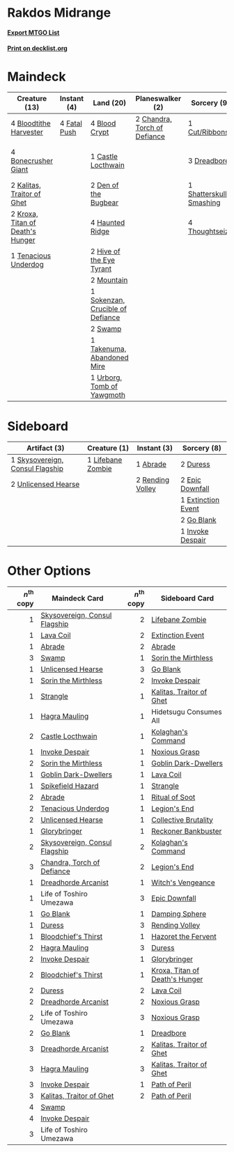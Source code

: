 # Rakdos Midrange

#### [Export MTGO List](../collection/Rakdos%20Midrange/Rakdos%20Midrange.txt)
#### [Print on decklist.org](http://decklist.org/?deckmain=4%09Blightstep%20Pathway%0A4%09Blood%20Crypt%0A4%09Bloodtithe%20Harvester%0A4%09Bonecrusher%20Giant%0A1%09Castle%20Locthwain%0A2%09Chandra,%20Torch%20of%20Defiance%0A1%09Cut/Ribbons%0A2%09Den%20of%20the%20Bugbear%0A3%09Dreadbore%0A4%09Fable%20of%20the%20Mirror-Breaker%0A4%09Fatal%20Push%0A4%09Graveyard%20Trespasser%0A4%09Haunted%20Ridge%0A2%09Hive%20of%20the%20Eye%20Tyrant%0A2%09Kalitas,%20Traitor%20of%20Ghet%0A2%09Kroxa,%20Titan%20of%20Death's%20Hunger%0A2%09Mountain%0A1%09Shatterskull%20Smashing%0A1%09Sokenzan,%20Crucible%20of%20Defiance%0A2%09Swamp%0A1%09Takenuma,%20Abandoned%20Mire%0A1%09Tenacious%20Underdog%0A4%09Thoughtseize%0A1%09Urborg,%20Tomb%20of%20Yawgmoth&deckside=1%09Abrade%0A2%09Duress%0A2%09Epic%20Downfall%0A1%09Extinction%20Event%0A2%09Go%20Blank%0A1%09Invoke%20Despair%0A1%09Lifebane%20Zombie%0A2%09Rending%20Volley%0A1%09Skysovereign,%20Consul%20Flagship%0A2%09Unlicensed%20Hearse)
# Maindeck

|                                               Creature (13)                                               |                                      Instant (4)                                      |                                                 Land (20)                                                 |                                           Planeswalker (2)                                            |                                           Sorcery (9)                                            |        Unknown (12)         |
|-----------------------------------------------------------------------------------------------------------|---------------------------------------------------------------------------------------|-----------------------------------------------------------------------------------------------------------|-------------------------------------------------------------------------------------------------------|--------------------------------------------------------------------------------------------------|-----------------------------|
|4 [Bloodtithe Harvester](http://gatherer.wizards.com/Pages/Card/Details.aspx?multiverseid=541102)          |4 [Fatal Push](http://gatherer.wizards.com/Pages/Card/Details.aspx?multiverseid=423724)|4 [Blood Crypt](http://gatherer.wizards.com/Pages/Card/Details.aspx?multiverseid=97102)                    |2 [Chandra, Torch of Defiance](http://gatherer.wizards.com/Pages/Card/Details.aspx?multiverseid=417683)|1 [Cut/Ribbons](http://gatherer.wizards.com/Pages/Card/Details.aspx?multiverseid=426925)          |4 Blightstep Pathway         |
|4 [Bonecrusher Giant](http://gatherer.wizards.com/Pages/Card/Details.aspx?multiverseid=473077)             |                                                                                       |1 [Castle Locthwain](http://gatherer.wizards.com/Pages/Card/Details.aspx?multiverseid=473203)              |                                                                                                       |3 [Dreadbore](http://gatherer.wizards.com/Pages/Card/Details.aspx?multiverseid=430622)            |4 Fable of the Mirror-Breaker|
|2 [Kalitas, Traitor of Ghet](http://gatherer.wizards.com/Pages/Card/Details.aspx?multiverseid=407596)      |                                                                                       |2 [Den of the Bugbear](http://gatherer.wizards.com/Pages/Card/Details.aspx?multiverseid=527541)            |                                                                                                       |1 [Shatterskull Smashing](http://gatherer.wizards.com/Pages/Card/Details.aspx?multiverseid=491802)|4 Graveyard Trespasser       |
|2 [Kroxa, Titan of Death's Hunger](http://gatherer.wizards.com/Pages/Card/Details.aspx?multiverseid=476472)|                                                                                       |4 [Haunted Ridge](http://gatherer.wizards.com/Pages/Card/Details.aspx?multiverseid=535061)                 |                                                                                                       |4 [Thoughtseize](http://gatherer.wizards.com/Pages/Card/Details.aspx?multiverseid=438676)         |                             |
|1 [Tenacious Underdog](http://gatherer.wizards.com/Pages/Card/Details.aspx?multiverseid=555298)            |                                                                                       |2 [Hive of the Eye Tyrant](http://gatherer.wizards.com/Pages/Card/Details.aspx?multiverseid=527545)        |                                                                                                       |                                                                                                  |                             |
|                                                                                                           |                                                                                       |2 [Mountain](http://gatherer.wizards.com/Pages/Card/Details.aspx?multiverseid=439859)                      |                                                                                                       |                                                                                                  |                             |
|                                                                                                           |                                                                                       |1 [Sokenzan, Crucible of Defiance](http://gatherer.wizards.com/Pages/Card/Details.aspx?multiverseid=548589)|                                                                                                       |                                                                                                  |                             |
|                                                                                                           |                                                                                       |2 [Swamp](http://gatherer.wizards.com/Pages/Card/Details.aspx?multiverseid=439858)                         |                                                                                                       |                                                                                                  |                             |
|                                                                                                           |                                                                                       |1 [Takenuma, Abandoned Mire](http://gatherer.wizards.com/Pages/Card/Details.aspx?multiverseid=548591)      |                                                                                                       |                                                                                                  |                             |
|                                                                                                           |                                                                                       |1 [Urborg, Tomb of Yawgmoth](http://gatherer.wizards.com/Pages/Card/Details.aspx?multiverseid=383425)      |                                                                                                       |                                                                                                  |                             |


# Sideboard

|                                               Artifact (3)                                               |                                        Creature (1)                                        |                                        Instant (3)                                        |                                         Sorcery (8)                                         |
|----------------------------------------------------------------------------------------------------------|--------------------------------------------------------------------------------------------|-------------------------------------------------------------------------------------------|---------------------------------------------------------------------------------------------|
|1 [Skysovereign, Consul Flagship](http://gatherer.wizards.com/Pages/Card/Details.aspx?multiverseid=417807)|1 [Lifebane Zombie](http://gatherer.wizards.com/Pages/Card/Details.aspx?multiverseid=370723)|1 [Abrade](http://gatherer.wizards.com/Pages/Card/Details.aspx?multiverseid=430772)        |2 [Duress](http://gatherer.wizards.com/Pages/Card/Details.aspx?multiverseid=14557)           |
|2 [Unlicensed Hearse](http://gatherer.wizards.com/Pages/Card/Details.aspx?multiverseid=555447)            |                                                                                            |2 [Rending Volley](http://gatherer.wizards.com/Pages/Card/Details.aspx?multiverseid=394663)|2 [Epic Downfall](http://gatherer.wizards.com/Pages/Card/Details.aspx?multiverseid=473047)   |
|                                                                                                          |                                                                                            |                                                                                           |1 [Extinction Event](http://gatherer.wizards.com/Pages/Card/Details.aspx?multiverseid=479608)|
|                                                                                                          |                                                                                            |                                                                                           |2 [Go Blank](http://gatherer.wizards.com/Pages/Card/Details.aspx?multiverseid=513549)        |
|                                                                                                          |                                                                                            |                                                                                           |1 [Invoke Despair](http://gatherer.wizards.com/Pages/Card/Details.aspx?multiverseid=548399)  |


# Other Options

|*n*<sup>th</sup> copy|                                             Maindeck Card                                              |*n*<sup>th</sup> copy|                                             Sideboard Card                                              |
|--------------------:|--------------------------------------------------------------------------------------------------------|--------------------:|---------------------------------------------------------------------------------------------------------|
|                    1|[Skysovereign, Consul Flagship](http://gatherer.wizards.com/Pages/Card/Details.aspx?multiverseid=417807)|                    2|[Lifebane Zombie](http://gatherer.wizards.com/Pages/Card/Details.aspx?multiverseid=370723)               |
|                    1|[Lava Coil](http://gatherer.wizards.com/Pages/Card/Details.aspx?multiverseid=452858)                    |                    2|[Extinction Event](http://gatherer.wizards.com/Pages/Card/Details.aspx?multiverseid=479608)              |
|                    1|[Abrade](http://gatherer.wizards.com/Pages/Card/Details.aspx?multiverseid=430772)                       |                    2|[Abrade](http://gatherer.wizards.com/Pages/Card/Details.aspx?multiverseid=430772)                        |
|                    3|[Swamp](http://gatherer.wizards.com/Pages/Card/Details.aspx?multiverseid=439858)                        |                    1|[Sorin the Mirthless](http://gatherer.wizards.com/Pages/Card/Details.aspx?multiverseid=540983)           |
|                    1|[Unlicensed Hearse](http://gatherer.wizards.com/Pages/Card/Details.aspx?multiverseid=555447)            |                    3|[Go Blank](http://gatherer.wizards.com/Pages/Card/Details.aspx?multiverseid=513549)                      |
|                    1|[Sorin the Mirthless](http://gatherer.wizards.com/Pages/Card/Details.aspx?multiverseid=540983)          |                    2|[Invoke Despair](http://gatherer.wizards.com/Pages/Card/Details.aspx?multiverseid=548399)                |
|                    1|[Strangle](http://gatherer.wizards.com/Pages/Card/Details.aspx?multiverseid=555326)                     |                    1|[Kalitas, Traitor of Ghet](http://gatherer.wizards.com/Pages/Card/Details.aspx?multiverseid=407596)      |
|                    1|[Hagra Mauling](http://gatherer.wizards.com/Pages/Card/Details.aspx?multiverseid=491741)                |                    1|Hidetsugu Consumes All                                                                                   |
|                    2|[Castle Locthwain](http://gatherer.wizards.com/Pages/Card/Details.aspx?multiverseid=473203)             |                    1|[Kolaghan's Command](http://gatherer.wizards.com/Pages/Card/Details.aspx?multiverseid=394613)            |
|                    1|[Invoke Despair](http://gatherer.wizards.com/Pages/Card/Details.aspx?multiverseid=548399)               |                    1|[Noxious Grasp](http://gatherer.wizards.com/Pages/Card/Details.aspx?multiverseid=466864)                 |
|                    2|[Sorin the Mirthless](http://gatherer.wizards.com/Pages/Card/Details.aspx?multiverseid=540983)          |                    1|[Goblin Dark-Dwellers](http://gatherer.wizards.com/Pages/Card/Details.aspx?multiverseid=407620)          |
|                    1|[Goblin Dark-Dwellers](http://gatherer.wizards.com/Pages/Card/Details.aspx?multiverseid=407620)         |                    1|[Lava Coil](http://gatherer.wizards.com/Pages/Card/Details.aspx?multiverseid=452858)                     |
|                    1|[Spikefield Hazard](http://gatherer.wizards.com/Pages/Card/Details.aspx?multiverseid=491809)            |                    1|[Strangle](http://gatherer.wizards.com/Pages/Card/Details.aspx?multiverseid=555326)                      |
|                    2|[Abrade](http://gatherer.wizards.com/Pages/Card/Details.aspx?multiverseid=430772)                       |                    1|[Ritual of Soot](http://gatherer.wizards.com/Pages/Card/Details.aspx?multiverseid=452834)                |
|                    2|[Tenacious Underdog](http://gatherer.wizards.com/Pages/Card/Details.aspx?multiverseid=555298)           |                    1|[Legion's End](http://gatherer.wizards.com/Pages/Card/Details.aspx?multiverseid=466860)                  |
|                    2|[Unlicensed Hearse](http://gatherer.wizards.com/Pages/Card/Details.aspx?multiverseid=555447)            |                    1|[Collective Brutality](http://gatherer.wizards.com/Pages/Card/Details.aspx?multiverseid=414380)          |
|                    1|[Glorybringer](http://gatherer.wizards.com/Pages/Card/Details.aspx?multiverseid=426836)                 |                    1|[Reckoner Bankbuster](http://gatherer.wizards.com/Pages/Card/Details.aspx?multiverseid=548568)           |
|                    2|[Skysovereign, Consul Flagship](http://gatherer.wizards.com/Pages/Card/Details.aspx?multiverseid=417807)|                    2|[Kolaghan's Command](http://gatherer.wizards.com/Pages/Card/Details.aspx?multiverseid=394613)            |
|                    3|[Chandra, Torch of Defiance](http://gatherer.wizards.com/Pages/Card/Details.aspx?multiverseid=417683)   |                    2|[Legion's End](http://gatherer.wizards.com/Pages/Card/Details.aspx?multiverseid=466860)                  |
|                    1|[Dreadhorde Arcanist](http://gatherer.wizards.com/Pages/Card/Details.aspx?multiverseid=461052)          |                    1|[Witch's Vengeance](http://gatherer.wizards.com/Pages/Card/Details.aspx?multiverseid=473073)             |
|                    1|Life of Toshiro Umezawa                                                                                 |                    3|[Epic Downfall](http://gatherer.wizards.com/Pages/Card/Details.aspx?multiverseid=473047)                 |
|                    1|[Go Blank](http://gatherer.wizards.com/Pages/Card/Details.aspx?multiverseid=513549)                     |                    1|[Damping Sphere](http://gatherer.wizards.com/Pages/Card/Details.aspx?multiverseid=443101)                |
|                    1|[Duress](http://gatherer.wizards.com/Pages/Card/Details.aspx?multiverseid=14557)                        |                    3|[Rending Volley](http://gatherer.wizards.com/Pages/Card/Details.aspx?multiverseid=394663)                |
|                    1|[Bloodchief's Thirst](http://gatherer.wizards.com/Pages/Card/Details.aspx?multiverseid=491729)          |                    1|[Hazoret the Fervent](http://gatherer.wizards.com/Pages/Card/Details.aspx?multiverseid=426838)           |
|                    2|[Hagra Mauling](http://gatherer.wizards.com/Pages/Card/Details.aspx?multiverseid=491741)                |                    3|[Duress](http://gatherer.wizards.com/Pages/Card/Details.aspx?multiverseid=14557)                         |
|                    2|[Invoke Despair](http://gatherer.wizards.com/Pages/Card/Details.aspx?multiverseid=548399)               |                    1|[Glorybringer](http://gatherer.wizards.com/Pages/Card/Details.aspx?multiverseid=426836)                  |
|                    2|[Bloodchief's Thirst](http://gatherer.wizards.com/Pages/Card/Details.aspx?multiverseid=491729)          |                    1|[Kroxa, Titan of Death's Hunger](http://gatherer.wizards.com/Pages/Card/Details.aspx?multiverseid=476472)|
|                    2|[Duress](http://gatherer.wizards.com/Pages/Card/Details.aspx?multiverseid=14557)                        |                    2|[Lava Coil](http://gatherer.wizards.com/Pages/Card/Details.aspx?multiverseid=452858)                     |
|                    2|[Dreadhorde Arcanist](http://gatherer.wizards.com/Pages/Card/Details.aspx?multiverseid=461052)          |                    2|[Noxious Grasp](http://gatherer.wizards.com/Pages/Card/Details.aspx?multiverseid=466864)                 |
|                    2|Life of Toshiro Umezawa                                                                                 |                    3|[Noxious Grasp](http://gatherer.wizards.com/Pages/Card/Details.aspx?multiverseid=466864)                 |
|                    2|[Go Blank](http://gatherer.wizards.com/Pages/Card/Details.aspx?multiverseid=513549)                     |                    1|[Dreadbore](http://gatherer.wizards.com/Pages/Card/Details.aspx?multiverseid=430622)                     |
|                    3|[Dreadhorde Arcanist](http://gatherer.wizards.com/Pages/Card/Details.aspx?multiverseid=461052)          |                    2|[Kalitas, Traitor of Ghet](http://gatherer.wizards.com/Pages/Card/Details.aspx?multiverseid=407596)      |
|                    3|[Hagra Mauling](http://gatherer.wizards.com/Pages/Card/Details.aspx?multiverseid=491741)                |                    3|[Kalitas, Traitor of Ghet](http://gatherer.wizards.com/Pages/Card/Details.aspx?multiverseid=407596)      |
|                    3|[Invoke Despair](http://gatherer.wizards.com/Pages/Card/Details.aspx?multiverseid=548399)               |                    1|[Path of Peril](http://gatherer.wizards.com/Pages/Card/Details.aspx?multiverseid=540974)                 |
|                    3|[Kalitas, Traitor of Ghet](http://gatherer.wizards.com/Pages/Card/Details.aspx?multiverseid=407596)     |                    2|[Path of Peril](http://gatherer.wizards.com/Pages/Card/Details.aspx?multiverseid=540974)                 |
|                    4|[Swamp](http://gatherer.wizards.com/Pages/Card/Details.aspx?multiverseid=439858)                        |                     |                                                                                                         |
|                    4|[Invoke Despair](http://gatherer.wizards.com/Pages/Card/Details.aspx?multiverseid=548399)               |                     |                                                                                                         |
|                    3|Life of Toshiro Umezawa                                                                                 |                     |                                                                                                         |

